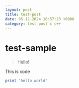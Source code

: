 ```yaml
---
layout: post
title: test-post
date: 05-12-2024 16:57:23 +0900
category: test post c c++
---
```

# test-sample
> Hello!

This is code
```ruby
print 'hello world'
```